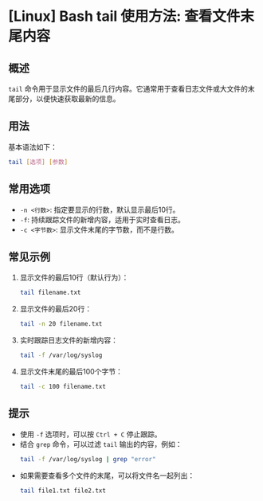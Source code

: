 # [Linux] Bash tail 使用方法: 查看文件末尾内容

## 概述
`tail` 命令用于显示文件的最后几行内容。它通常用于查看日志文件或大文件的末尾部分，以便快速获取最新的信息。

## 用法
基本语法如下：
```bash
tail [选项] [参数]
```

## 常用选项
- `-n <行数>`: 指定要显示的行数，默认显示最后10行。
- `-f`: 持续跟踪文件的新增内容，适用于实时查看日志。
- `-c <字节数>`: 显示文件末尾的字节数，而不是行数。

## 常见示例
1. 显示文件的最后10行（默认行为）：
   ```bash
   tail filename.txt
   ```

2. 显示文件的最后20行：
   ```bash
   tail -n 20 filename.txt
   ```

3. 实时跟踪日志文件的新增内容：
   ```bash
   tail -f /var/log/syslog
   ```

4. 显示文件末尾的最后100个字节：
   ```bash
   tail -c 100 filename.txt
   ```

## 提示
- 使用 `-f` 选项时，可以按 `Ctrl + C` 停止跟踪。
- 结合 `grep` 命令，可以过滤 `tail` 输出的内容，例如：
  ```bash
  tail -f /var/log/syslog | grep "error"
  ```
- 如果需要查看多个文件的末尾，可以将文件名一起列出：
  ```bash
  tail file1.txt file2.txt
  ```